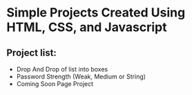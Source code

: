 # Simple Projects Created Using HTML, CSS, and Javascript

## Project list:
- Drop And Drop of list into boxes
- Password Strength (Weak, Medium or String)
- Coming Soon Page Project 
